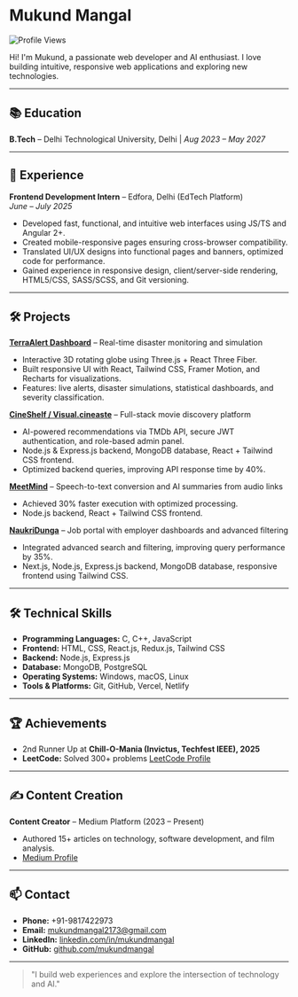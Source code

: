 # Mukund Mangal  
![Profile Views](https://komarev.com/ghpvc/?username=mukundmangal&label=Profile%20Views&color=0e75b6&style=flat)

Hi! I'm Mukund, a passionate web developer and AI enthusiast. I love building intuitive, responsive web applications and exploring new technologies.

---

## 📚 Education

**B.Tech** – Delhi Technological University, Delhi | 
*Aug 2023 – May 2027*

---

## 💼 Experience

**Frontend Development Intern** – Edfora, Delhi (EdTech Platform)  
*June – July 2025*  
- Developed fast, functional, and intuitive web interfaces using JS/TS and Angular 2+.  
- Created mobile-responsive pages ensuring cross-browser compatibility.  
- Translated UI/UX designs into functional pages and banners, optimized code for performance.  
- Gained experience in responsive design, client/server-side rendering, HTML5/CSS, SASS/SCSS, and Git versioning.  

---

## 🛠 Projects

**[TerraAlert Dashboard](#)** – Real-time disaster monitoring and simulation  
- Interactive 3D rotating globe using Three.js + React Three Fiber.  
- Built responsive UI with React, Tailwind CSS, Framer Motion, and Recharts for visualizations.  
- Features: live alerts, disaster simulations, statistical dashboards, and severity classification.

**[CineShelf / Visual.cineaste](#)** – Full-stack movie discovery platform  
- AI-powered recommendations via TMDb API, secure JWT authentication, and role-based admin panel.  
- Node.js & Express.js backend, MongoDB database, React + Tailwind CSS frontend.  
- Optimized backend queries, improving API response time by 40%.

**[MeetMind](#)** – Speech-to-text conversion and AI summaries from audio links  
- Achieved 30% faster execution with optimized processing.  
- Node.js backend, React + Tailwind CSS frontend.

**[NaukriDunga](#)** – Job portal with employer dashboards and advanced filtering  
- Integrated advanced search and filtering, improving query performance by 35%.  
- Next.js, Node.js, Express.js backend, MongoDB database, responsive frontend using Tailwind CSS.

---

## 🛠 Technical Skills

- **Programming Languages:** C, C++, JavaScript  
- **Frontend:** HTML, CSS, React.js, Redux.js, Tailwind CSS  
- **Backend:** Node.js, Express.js  
- **Database:** MongoDB, PostgreSQL  
- **Operating Systems:** Windows, macOS, Linux  
- **Tools & Platforms:** Git, GitHub, Vercel, Netlify  

---

## 🏆 Achievements

- 2nd Runner Up at **Chill-O-Mania (Invictus, Techfest IEEE), 2025**  
- **LeetCode:** Solved 300+ problems [LeetCode Profile](#)  

---

## ✍️ Content Creation

**Content Creator** – Medium Platform (2023 – Present)  
- Authored 15+ articles on technology, software development, and film analysis.  
- [Medium Profile](https://medium.com/@mukundmangal)  

---

## 📫 Contact

- **Phone:** +91-9817422973  
- **Email:** mukundmangal2173@gmail.com  
- **LinkedIn:** [linkedin.com/in/mukundmangal](#)  
- **GitHub:** [github.com/mukundmangal](#)  

---

> "I build web experiences and explore the intersection of technology and AI."
